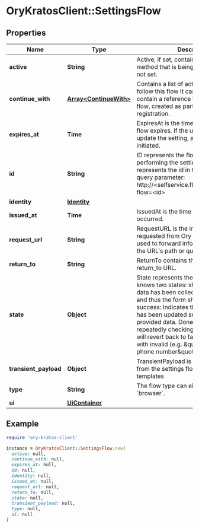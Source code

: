 # OryKratosClient::SettingsFlow

## Properties

| Name | Type | Description | Notes |
| ---- | ---- | ----------- | ----- |
| **active** | **String** | Active, if set, contains the registration method that is being used. It is initially not set. | [optional] |
| **continue_with** | [**Array&lt;ContinueWith&gt;**](ContinueWith.md) | Contains a list of actions, that could follow this flow  It can, for example, contain a reference to the verification flow, created as part of the user&#39;s registration. | [optional] |
| **expires_at** | **Time** | ExpiresAt is the time (UTC) when the flow expires. If the user still wishes to update the setting, a new flow has to be initiated. |  |
| **id** | **String** | ID represents the flow&#39;s unique ID. When performing the settings flow, this represents the id in the settings ui&#39;s query parameter: http://&lt;selfservice.flows.settings.ui_url&gt;?flow&#x3D;&lt;id&gt; |  |
| **identity** | [**Identity**](Identity.md) |  |  |
| **issued_at** | **Time** | IssuedAt is the time (UTC) when the flow occurred. |  |
| **request_url** | **String** | RequestURL is the initial URL that was requested from Ory Kratos. It can be used to forward information contained in the URL&#39;s path or query for example. |  |
| **return_to** | **String** | ReturnTo contains the requested return_to URL. | [optional] |
| **state** | **Object** | State represents the state of this flow. It knows two states:  show_form: No user data has been collected, or it is invalid, and thus the form should be shown. success: Indicates that the settings flow has been updated successfully with the provided data. Done will stay true when repeatedly checking. If set to true, done will revert back to false only when a flow with invalid (e.g. \&quot;please use a valid phone number\&quot;) data was sent. |  |
| **transient_payload** | **Object** | TransientPayload is used to pass data from the settings flow to hooks and email templates | [optional] |
| **type** | **String** | The flow type can either be &#x60;api&#x60; or &#x60;browser&#x60;. |  |
| **ui** | [**UiContainer**](UiContainer.md) |  |  |

## Example

```ruby
require 'ory-kratos-client'

instance = OryKratosClient::SettingsFlow.new(
  active: null,
  continue_with: null,
  expires_at: null,
  id: null,
  identity: null,
  issued_at: null,
  request_url: null,
  return_to: null,
  state: null,
  transient_payload: null,
  type: null,
  ui: null
)
```

